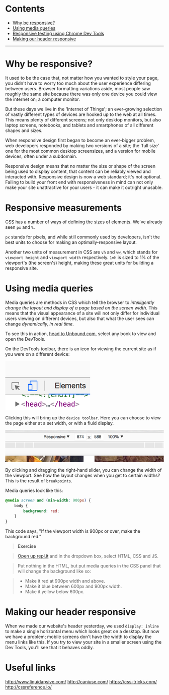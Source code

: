 # Contents

- <a href="#one">Why be responsive?</a>
- <a href="#one">Using media queries</a>
- <a href="#one">Responsive testing using Chrome Dev Tools</a>
- <a href="#one">Making our header responsive</a>

---

# <span id="one">Why be responsive?</span>

It used to be the case that, not matter how you wanted to style your page, you didn't have to worry too much about the user experience differing between users. Browser formatting variations aside, most people saw roughly the same site because there was only one device you could view the internet on; a computer monitor.

But these days we live in the 'Internet of Things'; an ever-growing selection of vastly different types of devices are hooked up to the web at all times. This means plenty of different screens; not only desktop monitors, but also laptop screens, notebooks, and tablets and smartphones of all different shapes and sizes.

When responsive design first began to become an ever-bigger problem, web developers responded by making two versions of a site; the 'full size' one for the most common desktop screensizes, and a version for mobile devices, often under a subdomain.

Responsive design means that no matter the size or shape of the screen being used to display content, that content can be reliably viewed and interacted with. Responsive design is now a web standard; it's not optional. Failing to build your front end with responsiveness in mind can not only make your site unattractive for your users - it can make it outright unusable.

# <span id="two">Responsive measurements</span>

CSS has a number of ways of defining the sizes of elements. We've already seen `px` and `%`.

`px` stands for pixels, and while still commonly used by developers, isn't the best units to choose for making an optimally-responsive layout.

Another two units of measurement in CSS are `vh` and `vw`, which stands for `viewport height` and `viewport width` respectively. `1vh` is sized to 1% of the viewport's (the screen's) height, making these great units for building a responsive site.

# <span id="two">Using media queries</span>

Media queries are methods in CSS which tell the browser to _intelligently change the layout and display of a page based on the screen width._ This means that the visual appearance of a site will not only differ for individual users viewing on different devices, but also that what the user sees can change _dynamically, in real time_.

To see this in action, [head to Unbound.com](https://www.unbound.com/books/), select any book to view and open the DevTools.

On the DevTools toolbar, there is an icon for viewing the current site as if you were on a different device:

![The Responsive view button](../img/day_2/responsive-devtools1.png)

Clicking this will bring up the `device toolbar`. Here you can choose to view the page either at a set width, or with a fluid display.

![The Responsive view button](../img/day_2/responsive-devtools2.png)

By clicking and dragging the right-hand slider, you can change the width of the viewport. See how the layout changes when you get to certain widths? This is the result of `breakpoints`.

Media queries look like this:

```css
@media screen and (min-width: 900px) {
    body {
        background: red;
    }
}
```

This code says, "If the viewport width is 900px or over, make the background red."

> **Exercise**

> [Open up repl.it](https://repl.it/) and in the dropdown box, select HTML, CSS and JS.

> Put nothing in the HTML, but put media queries in the CSS panel that will change the background like so:

> - Make it red at 900px width and above.
> - Make it blue between 600px and 900px width.
> - Make it yellow below 600px.

# <span id="three">Making our header responsive</span>

When we made our website's header yesterday, we used `display: inline` to make a single horizontal menu which looks great on a desktop. But now we have a problem; mobile screens don't have the width to display the menu links like this. If you try to view your site in a smaller screen using the Dev Tools, you'll see that it behaves oddly.

# Useful links

http://www.liquidapsive.com/
http://caniuse.com/
https://css-tricks.com/
http://cssreference.io/



